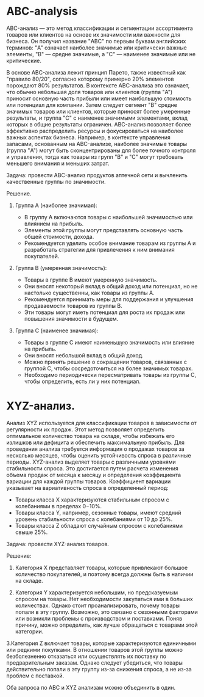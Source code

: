 # ABC-analysis

  ABC-анализ — это метод классификации и сегментации ассортимента товаров или клиентов на основе их значимости или важности для бизнеса. Он получил название "ABC" по первым буквам английских терминов: "A" означает наиболее значимые или критически важные элементы, "B" — средне значимые, а "C" — наименее значимые или не критические.

  В основе ABC-анализа лежит принцип Парето, также известный как "правило 80/20", согласно которому примерно 20% элементов порождают 80% результатов. В контексте ABC-анализа это означает, что обычно небольшая доля товаров или клиентов (группа "A") приносит основную часть прибыли или имеет наибольшую стоимость или потенциал для компании. Затем следует сегмент "B" средне значимых товаров или клиентов, которые приносят более умеренные результаты, и группа "C" с наименее значимыми элементами, вклад которых в общие результаты ограничен.
ABC-анализ позволяет более эффективно распределить ресурсы и фокусироваться на наиболее важных аспектах бизнеса. Например, в контексте управления запасами, основанным на ABC-анализе, наиболее значимые товары (группа "A") могут быть сконцентрированы для более точного контроля и управления, тогда как товары из групп "B" и "C" могут требовать меньшего внимания и меньших затрат.

Задача: провести ABC-анализ продуктов аптечной сети и вычленить качественные группы по значимости.

Решение.

1. Группа A (наиболее значимая):
   - В группу A включаются товары с наибольшей значимостью или влиянием на прибыль.
   - Элементы этой группы могут представлять основную часть общей стоимости, дохода.
   - Рекомендуется уделить особое внимание товарам из группы A и разработать стратегии для привлечения к ним внимания покупателей.

2. Группа B (умеренная значимость):
   - Товары в группе B имеют умеренную значимость.
   - Они вносят некоторый вклад в общий доход или потенциал, но не настолько существенны, как товары из группы A.
   - Рекомендуется принимать меры для поддержания и улучшения продаваемости товаров из группы B.
   - Эти товары могут иметь потенциал для роста их продаж или повышения значимости в будущем.

3. Группа C (наименее значимая):
   - Товары в группе C имеют наименьшую значимость или влияние на прибыль.
   - Они вносят небольшой вклад в общий доход.
   - Можно принять решение о сокращении товаров, связанных с группой C, чтобы сосредоточиться на более значимых товарах.
   - Необходимо периодически пересматривать товары из группы C, чтобы определить, есть ли у них потенциал.

# XYZ-анализ.

 Анализ XYZ используется для классификации товаров в зависимости от регулярности их продаж. Этот метод позволяет определить оптимальное количество товара на складе, чтобы избежать его излишков или дефицита и обеспечить максимальную прибыль. Для проведения анализа требуется информация о продажах товаров за несколько месяцев, чтобы оценить устойчивость спроса в различные периоды. XYZ-анализ выделяет товары с различными уровнями стабильности спроса. Это достигается путем расчета изменения объема продаж от месяца к месяцу и определения коэффициента вариации для каждой группы товаров. Коэффициент вариации указывает на вариативность спроса в определенный период:

- Товары класса X характеризуются стабильным спросом с колебаниями в пределах 0−10%.
- Товары класса Y, например, сезонные товары, имеют средний уровень стабильности спроса с колебаниями от 10 до 25%.
- Товары класса Z обладают случайным спросом с колебаниями свыше 25%.

Задача: провести XYZ-анализ товаров.

Решение:

1. Категория X представляет товары, которые привлекают большое количество покупателей, и поэтому всегда должны быть в наличии на складе.

2. Категория Y характеризуется небольшим, но предсказуемым спросом на товары. Нет необходимости закупаться ими в больших количествах. Однако стоит проанализировать, почему товары попали в эту группу. Возможно, это связано с сезонными факторами или возникли проблемы с производством и поставками. Поняв причину, можно определить, как лучше обращаться с товарами этой категории.

3.Категория Z включает товары, которые характеризуются единичными или редкими покупками. В отношении товаров этой группы можно безболезненно отказаться или осуществлять их поставку по предварительным заказам. Однако следует убедиться, что товары действительно попали в эту группу из-за снижения спроса, а не из-за проблем с поставкой.

Оба запроса по ABC и XYZ анализам можно объединить в один.


